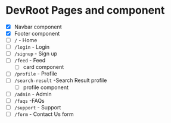 # DevRoot Pages and component

- [x] Navbar component
- [x] Footer component
- [ ] `/` - Home
- [ ] `/login` - Login
- [ ] `/signup` - Sign up
- [ ] `/feed` - Feed
  - [ ] card component
- [ ] `/profile` - Profile
- [ ] `/search-result` -Search Result profile
  - [ ] profile component
- [ ] `/admin` - Admin
- [ ] `/faqs` -FAQs
- [ ] `/support` - Support
- [ ] `/form` - Contact Us form
